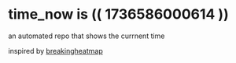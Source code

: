# time_now is (( 1736586000614 ))

an automated repo that shows the currnent time

inspired by [breakingheatmap](https://github.com/breakingheatmap/breakingheatmap)
